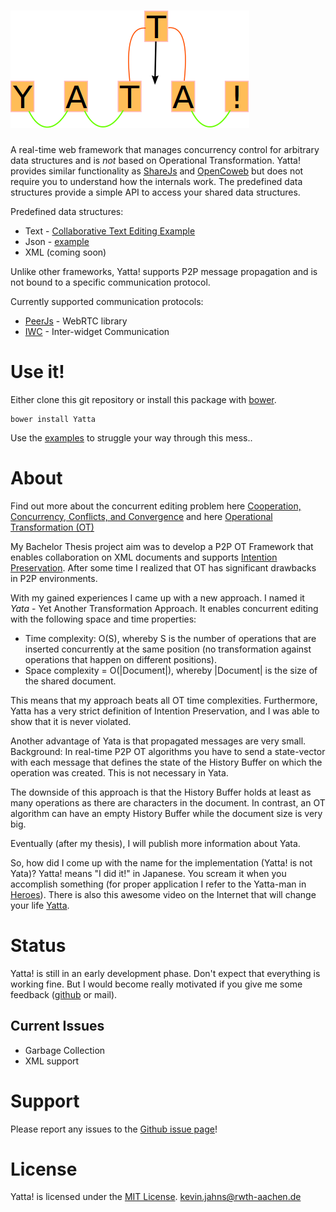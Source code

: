 
# ![Yatta!](./extras/imgs/Yatta_logo.png?raw=true)

A real-time web framework that manages concurrency control for arbitrary data structures and is _not_ based on Operational Transformation.
Yatta! provides similar functionality as [ShareJs](https://github.com/share/ShareJS) and [OpenCoweb](https://github.com/opencoweb/coweb)
but does not require you to understand how the internals work. The predefined data structures provide a simple API to access your shared data structures.

Predefined data structures:
* Text - [Collaborative Text Editing Example](./examples/TextEditing/)
* Json - [example](./examples/Json/)
* XML (coming soon)

Unlike other frameworks, Yatta! supports P2P message propagation and is not bound to a specific communication protocol.

Currently supported communication protocols:
* [PeerJs](http://peerjs.com/) - WebRTC library
* [IWC](http://dbis.rwth-aachen.de/cms/projects/the-xmpp-experience#interwidget-communication) - Inter-widget Communication

# Use it!
Either clone this git repository or install this package with [bower](http://bower.io/).

```
bower install Yatta
```

Use the [examples](./examples/) to struggle your way through this mess..

# About
Find out more about the concurrent editing problem here
[Cooperation, Concurrency, Conflicts, and Convergence](http://opencoweb.org/ocwdocs/intro/openg.html) and here
[Operational Transformation (OT)](http://en.wikipedia.org/wiki/Operational_transformation)

My Bachelor Thesis project aim was to develop a P2P OT Framework that enables collaboration on XML documents and supports
[Intention Preservation](http://www3.ntu.edu.sg/home/czsun/projects/otfaq/#intentionPreservation).
After some time I realized that OT has significant drawbacks in P2P environments.

With my gained experiences I came up with a new approach. I named it *Yata* - Yet Another Transformation Approach.
It enables concurrent editing with the following space and time properties:
* Time complexity: O(S), whereby S is the number of operations that are inserted concurrently at the same position (no transformation against operations that happen on different positions).
* Space complexity = O(|Document|), whereby |Document| is the size of the shared document.

This means that my approach beats all OT time complexities. Furthermore, Yatta has a very strict definition of Intention Preservation, and I was able to
show that it is never violated.

Another advantage of Yata is that propagated messages are very small.
Background: In real-time P2P OT algorithms you have to send a state-vector with each message that defines the state of the History Buffer
on which the operation was created. This is not necessary in Yata.

The downside of this approach is that the History Buffer holds at least as many operations as there are characters in the document.
In contrast, an OT algorithm can have an empty History Buffer while the document size is very big.

Eventually (after my thesis), I will publish more information about Yata.

So, how did I come up with the name for the implementation (Yatta! is not Yata)?
Yatta! means "I did it!" in Japanese. You scream it when you accomplish something (for proper application I refer to the Yatta-man in [Heroes](http://heroeswiki.com/Yatta!)).
There is also this awesome video on the Internet that will change your life [Yatta](https://www.youtube.com/watch?v=kL5DDSglM_s).

# Status
Yatta! is still in an early development phase. Don't expect that everything is working fine.
But I would become really motivated if you give me some feedback ([github](https://github.com/DadaMonad/Yatta/issues) or mail).

## Current Issues
* Garbage Collection
* XML support

# Support
Please report any issues to the [Github issue page](https://github.com/DadaMonad/Yatta/issues)!

# License
Yatta! is licensed under the [MIT License](./LICENSE.txt).
<kevin.jahns@rwth-aachen.de>




